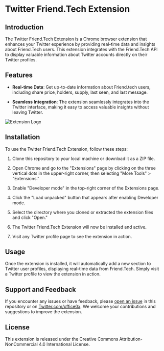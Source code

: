 # Twitter Friend.Tech Extension

## Introduction

The Twitter Friend.Tech Extension is a Chrome browser extension that enhances your Twitter experience by providing real-time data and insights about Friend.Tech users. This extension integrates with the Friend.Tech API to display valuable information about Twitter accounts directly on their Twitter profiles.

## Features

- **Real-time Data**: Get up-to-date information about Friend.tech users, including share price, holders, supply, last seen, and last message.

- **Seamless Integration**: The extension seamlessly integrates into the Twitter interface, making it easy to access valuable insights without leaving Twitter.

![Extension Logo](https://github.com/office0x/friend.tech_chrome_extension/blob/main/screenshot.png)

## Installation

To use the Twitter Friend.Tech Extension, follow these steps:

1. Clone this repository to your local machine or download it as a ZIP file.

2. Open Chrome and go to the "Extensions" page by clicking on the three vertical dots in the upper-right corner, then selecting "More Tools" > "Extensions."

3. Enable "Developer mode" in the top-right corner of the Extensions page.

4. Click the "Load unpacked" button that appears after enabling Developer mode.

5. Select the directory where you cloned or extracted the extension files and click "Open."

6. The Twitter Friend.Tech Extension will now be installed and active.

7. Visit any Twitter profile page to see the extension in action.

## Usage

Once the extension is installed, it will automatically add a new section to Twitter user profiles, displaying real-time data from Friend.Tech. Simply visit a Twitter profile to view the extension in action.

## Support and Feedback

If you encounter any issues or have feedback, please [open an issue](https://github.com/office0x/friend.tech_chrome_extension/issues) in this repository or on [Twitter.com/office0x](https://twitter.com/office0x). We welcome your contributions and suggestions to improve the extension.

## License

This extension is released under the Creative Commons Attribution-NonCommercial 4.0 International License.
